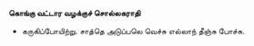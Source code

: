 **கொங்கு வட்டார வழக்குச் சொல்லகராதி**
- கருகிப்போயிற்று. சாத்தெ அடுப்பலெ வெச்சு எல்லாந் தீஞ்சு போச்சு.

